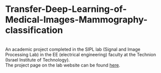 # Transfer-Deep-Learning-of-Medical-Images-Mammography-classification
<br>
An academic project completed in the SIPL lab (Signal and Image Processing Lab) in the EE (electrical engineering) faculty at the Technion (Israel Institute of Technology).<br>
The project page on the lab website can be found <a href="http://sipl.eelabs.technion.ac.il/projects/transfer-deep-learning-of-medical-images-mammography-classification/">here</a>.
